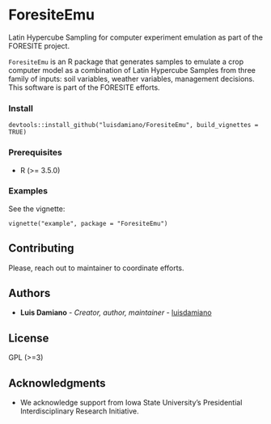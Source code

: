 # ForesiteEmu

Latin Hypercube Sampling for computer experiment emulation as part of the 
FORESITE project.

`ForesiteEmu` is an R package that generates samples to emulate a crop computer 
model as a combination of Latin Hypercube Samples from three family of inputs: 
soil variables, weather variables, management decisions. 
This software is part of the FORESITE efforts.

### Install

```
devtools::install_github("luisdamiano/ForesiteEmu", build_vignettes = TRUE)
```

### Prerequisites
  * R (>= 3.5.0)
  
### Examples

See the vignette:

```
vignette("example", package = "ForesiteEmu")
```
  
## Contributing

Please, reach out to maintainer to coordinate efforts.

## Authors

* **Luis Damiano** - *Creator, author, maintainer* - [luisdamiano](https://github.com/luisdamiano)

## License
GPL (>=3)

## Acknowledgments

* We acknowledge support from Iowa State University’s Presidential
Interdisciplinary Research Initiative.